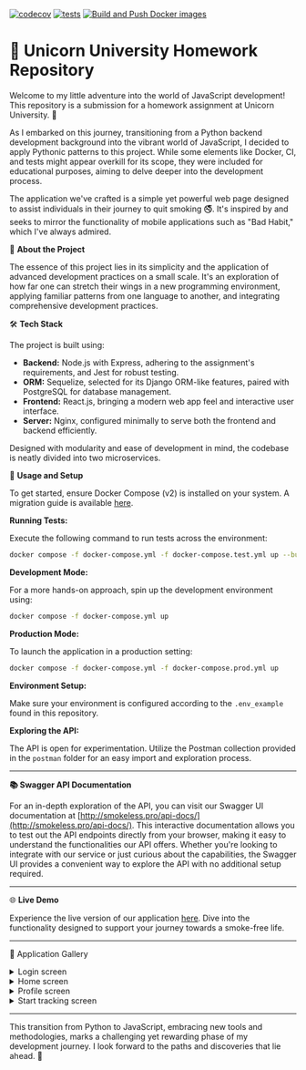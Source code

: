 [![codecov](https://codecov.io/gh/0x216/unicorn-homework/graph/badge.svg?token=V7CIVQ0LQH)](https://codecov.io/gh/0x216/unicorn-homework)
[![tests](https://github.com/0x216/unicorn-homework/actions/workflows/tests.yml/badge.svg)](https://github.com/0x216/unicorn-homework/actions/workflows/tests.yml)
[![Build and Push Docker images](https://github.com/0x216/unicorn-homework/actions/workflows/build-and-push.yml/badge.svg)](https://github.com/0x216/unicorn-homework/actions/workflows/build-and-push.yml)
# 🦄 Unicorn University Homework Repository

Welcome to my little adventure into the world of JavaScript development! This repository is a submission for a homework assignment at Unicorn University. 🏫

As I embarked on this journey, transitioning from a Python backend development background into the vibrant world of JavaScript, I decided to apply Pythonic patterns to this project. While some elements like Docker, CI, and tests might appear overkill for its scope, they were included for educational purposes, aiming to delve deeper into the development process.

The application we've crafted is a simple yet powerful web page designed to assist individuals in their journey to quit smoking 🚭. It's inspired by and seeks to mirror the functionality of mobile applications such as "Bad Habit," which I've always admired.

🚀 **About the Project**

The essence of this project lies in its simplicity and the application of advanced development practices on a small scale. It's an exploration of how far one can stretch their wings in a new programming environment, applying familiar patterns from one language to another, and integrating comprehensive development practices.

🛠 **Tech Stack**

The project is built using:
- **Backend:** Node.js with Express, adhering to the assignment's requirements, and Jest for robust testing.
- **ORM:** Sequelize, selected for its Django ORM-like features, paired with PostgreSQL for database management.
- **Frontend:** React.js, bringing a modern web app feel and interactive user interface.
- **Server:** Nginx, configured minimally to serve both the frontend and backend efficiently.

Designed with modularity and ease of development in mind, the codebase is neatly divided into two microservices.

🔧 **Usage and Setup**

To get started, ensure Docker Compose (v2) is installed on your system. A migration guide is available [here](https://docs.docker.com/compose/migrate/).

**Running Tests:**

Execute the following command to run tests across the environment:

```bash
docker compose -f docker-compose.yml -f docker-compose.test.yml up --build --exit-code-from backend
```

**Development Mode:**

For a more hands-on approach, spin up the development environment using:

```bash
docker compose -f docker-compose.yml up
```

**Production Mode:**

To launch the application in a production setting:

```bash
docker compose -f docker-compose.yml -f docker-compose.prod.yml up
```

**Environment Setup:**

Make sure your environment is configured according to the `.env_example` found in this repository.

**Exploring the API:**

The API is open for experimentation. Utilize the Postman collection provided in the `postman` folder for an easy import and exploration process.

---
**📚 Swagger API Documentation**

For an in-depth exploration of the API, you can visit our Swagger UI documentation at [http://smokeless.pro/api-docs/](http://smokeless.pro/api-docs/). This interactive documentation allows you to test out the API endpoints directly from your browser, making it easy to understand the functionalities our API offers. Whether you're looking to integrate with our service or just curious about the capabilities, the Swagger UI provides a convenient way to explore the API with no additional setup required.

---

🌐 **Live Demo**

Experience the live version of our application [here](https://smokeless.pro). Dive into the functionality designed to support your journey towards a smoke-free life.

---

📸 Application Gallery
<details>
  <summary>Login screen</summary>
  
![Home Screen](https://github.com/0x216/unicorn-homework/assets/89255070/407f0c06-ef14-4155-910d-6914a202dbcb)

</details>
<details>
  <summary>Home screen</summary>
  
![image](https://github.com/0x216/unicorn-homework/assets/89255070/7cf2eda3-0c7c-436b-a27c-12bee5a4bfaf)
</details>
<details>
  <summary>Profile screen</summary>
  
![image](https://github.com/0x216/unicorn-homework/assets/89255070/94257cce-66d9-4839-92ce-9ae895352646)
</details>
<details>
  <summary>Start tracking screen</summary>
  
![image](https://github.com/0x216/unicorn-homework/assets/89255070/ea6a8577-6f39-4f5c-b563-11f32426044d)
</details>

---

This transition from Python to JavaScript, embracing new tools and methodologies, marks a challenging yet rewarding phase of my development journey. I look forward to the paths and discoveries that lie ahead. 🌟
